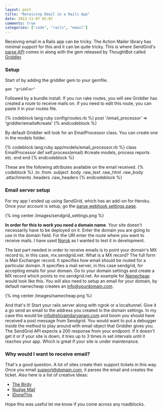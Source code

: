 ```yaml
---
layout: post
title: "Receiving Email in a Rails App"
date: 2013-11-07 02:07
comments: true
categories: ["code", "rails", "email"]
---
```


Receiving email in a Rails app can be tricky. The Action Mailer library has minimal support for this and it can be quite tricky. This is where SendGrid's [parse API][1] comes in along with the gem released by ThoughtBot called [Griddler][2].

### Setup

Start of by adding the griddler gem to your gemfile.

```
gem "griddler"
```
Followed by a bundle install. If you run rake routes, you will see Griddler has created a route to receive mails on.
If you need to edit this route, you can paste it in your routes file. 

{% codeblock lang:ruby config/routes.rb %}
post '/email_processor' => 'griddler/emails#create'
{% endcodeblock %}

By default Griddler will look for an EmailProcessor class. You can create one in the models folder.

{% codeblock lang:ruby app/models/email_processor.rb %}
class EmailProcessor 
  def self.process(email)
    #create models, process reports etc.
  end
end
{% endcodeblock %}

These are the following attributes available on the email received. 
{% codeblock %}
.to 
.from
.subject
.body
.raw_text
.raw_html
.raw_body
.attachments
.headers
.raw_headers
{% endcodeblock %}


### Email server setup

For my app I ended up using SendGrid, which has an add-on for Heroku. Once your account is setup, go the [parse webhook settings page][8].

{% img center /images/sendgrid_settings.png %}


**In order for this to work you need a domain name**. Your site doesn't necessarily have to be deployed on it. Enter the domain you are going to use in the domain field. For the URI enter the route where you want to receive mails. I have used [Ngrok][3] as I wanted to test it in development.

The last part needed in order to receive emails is to point your domain's MX record to, in this case, mx.sendgrid.net.
What is a MX record?
The full form is Mail Exchanger record. It specifies how email should be routed for a particular domain. It specifies a mail server, in this case sendgrid, for accepting emails for your domain.
Go to your domain settings and create a MX record which points to mx.sendgrid.net. An example for [Namecheap][4] would look like this. 
You will also need to setup an email for your domain, by default namecheap creates an info@yourdomain.com.

{% img center /images/namecheap.png %}

And that's it! Start your rails server along with ngrok or a localtunnel. Give it a go send an email to the address you created in the domain settings.
In my case this would be info@shivamdaryanani.com and boom you should have received a post message from Sendgrid. You would want to put a debugger inside the method to play around with email object that Griddler gives you.
The SendGrid API expects a 200 response from your endpoint. If it doesn't get it or if your site is down, it tries up to 3 times in set intervals until it reaches your app. Which is great if your site is under maintenance.

### Why would I want to receive email?

That's a good question. A lot of sites create their support tickets in this way. Once you email support@domain.com, it parses the email and creates the ticket. Also here is a list of creative ideas:

- [The Birdy][5]
- [Nudge Mail][6]
- [IDoneThis][7]

Hope this was useful let me know if you come across any roadblocks.

[1]: http://sendgrid.com/docs/API_Reference/Webhooks/parse.html
[2]: http://github.com/thoughtbot/griddler
[3]: http://ngrok.com/ 
[4]: http://namecheap.com
[5]: https://thebirdy.com/
[6]: http://www.nudgemail.com/
[7]: https://idonethis.com/
[8]: http://sendgrid.com/developer/reply
